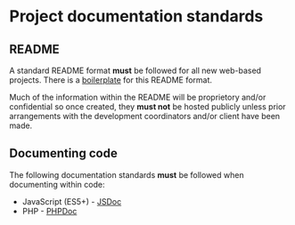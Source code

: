 # Project documentation standards

## README
A standard README format **must** be followed for all new web-based projects. There is a [boilerplate](/Resources/README-Boilerplate.md) for this README format.

Much of the information within the README will be proprietory and/or confidential so once created, they **must not** be hosted publicly unless prior arrangements with the development coordinators and/or client have been made.

## Documenting code
The following documentation standards **must** be followed when documenting within code:

 - JavaScript (ES5+) - [JSDoc](http://usejsdoc.org)
 - PHP - [PHPDoc](https://phpdoc.org)
